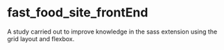 # fast_food_site_frontEnd
 A study carried out to improve knowledge in the sass extension using the grid layout and flexbox.
